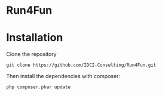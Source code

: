 Run4Fun
=======


Installation
============

Clone the repository

    git clone https://github.com/IDCI-Consulting/Run4Fun.git

Then install the dependencies with composer:

    php composer.phar update


